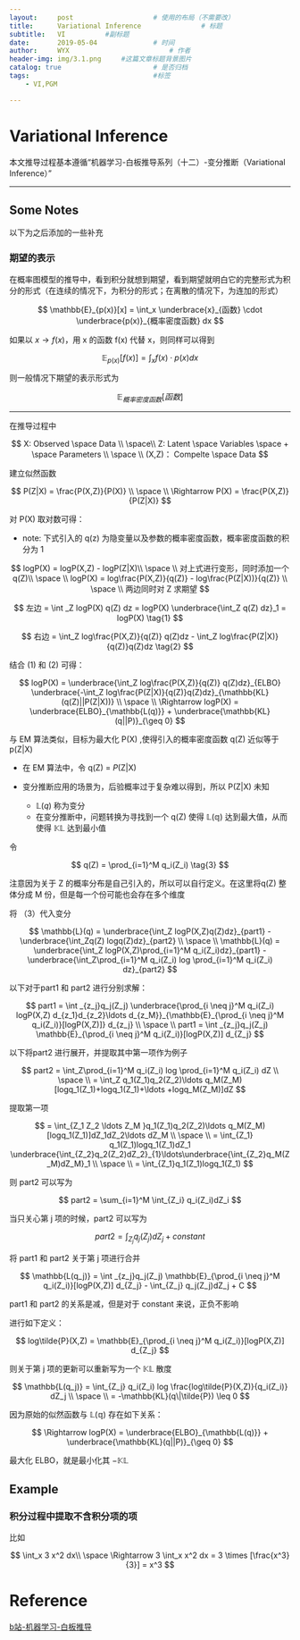 ```yaml
---
layout:     post   				    # 使用的布局（不需要改）
title:      Variational Inference 				# 标题 
subtitle:   VI          #副标题
date:       2019-05-04 				# 时间
author:     WYX 						# 作者
header-img: img/3.1.png 	#这篇文章标题背景图片
catalog: true 						# 是否归档
tags:								#标签
    - VI,PGM

---
```




# Variational Inference

 本文推导过程基本遵循“机器学习-白板推导系列（十二）-变分推断（Variational Inference）”

---

## Some Notes

以下为之后添加的一些补充

### 期望的表示

在概率图模型的推导中，看到积分就想到期望，看到期望就明白它的完整形式为积分的形式（在连续的情况下，为积分的形式；在离散的情况下，为连加的形式）


$$
\mathbb{E}_{p(x)}[x] = \int_x \underbrace{x}_{函数} \cdot \underbrace{p(x)}_{概率密度函数} dx
$$


如果以 $x \rightarrow f(x)$，用 x 的函数 f(x) 代替 x，则同样可以得到


$$
\mathbb{E}_{p(x)}[f(x)] = \int_x f(x) \cdot p(x) dx
$$


则一般情况下期望的表示形式为 




$$
\mathbb{E}_{概率密度函数}[函数]
$$






---



在推导过程中



$$
X: Observed \space Data \\
\space\\
Z: Latent  \space Variables \space +  \space Parameters \\
\space \\
(X,Z)： Compelte \space Data
$$



建立似然函数



$$
P(Z|X) = \frac{P(X,Z)}{P(X)} \\
\space \\
\Rightarrow P(X) = \frac{P(X,Z)}{P(Z|X)}
$$



对 P(X) 取对数可得：

- note: 下式引入的 q(z) 为隐变量以及参数的概率密度函数，概率密度函数的积分为 1






$$
logP(X) = logP(X,Z) - logP(Z|X)\\
\space \\
对上式进行变形，同时添加一个 q(Z)\\
\space \\
logP(X) = log\frac{P(X,Z)}{q(Z)} -  log\frac{P(Z|X))}{q(Z)} \\
\space \\
两边同时对 Z 求期望
$$





$$
左边 = \int _Z logP(X) q(Z) dz = logP(X) \underbrace{\int_Z q(Z) dz}_1 = logP(X) \tag{1}
$$



$$
右边 = \int_Z log\frac{P(X,Z)}{q(Z)} q(Z)dz - \int_Z log\frac{P(Z|X)}{q(Z)}q(Z)dz \tag{2}
$$



结合 (1) 和 (2) 可得：



$$
logP(X) = \underbrace{\int_Z log\frac{P(X,Z)}{q(Z)} q(Z)dz}_{ELBO} \underbrace{-\int_Z log\frac{P(Z|X)}{q(Z)}q(Z)dz}_{\mathbb{KL}(q(Z)||P(Z|X))} \\
\space \\
\Rightarrow logP(X) = \underbrace{ELBO}_{\mathbb{L(q)}} + \underbrace{\mathbb{KL}(q||P)}_{\geq 0}
$$



与 EM 算法类似，目标为最大化 P(X) ,使得引入的概率密度函数 q(Z) 近似等于 p(Z\|X)

- 在 EM 算法中，令 q(Z) = $P$(Z\|X) 
- 变分推断应用的场景为，后验概率过于复杂难以得到，所以 P(Z\|X) 未知
  
  - $\mathbb{L}(q)$ 称为变分
  - 在变分推断中，问题转换为寻找到一个 q(Z) 使得 $\mathbb{L(q)}$ 达到最大值，从而使得 $\mathbb{KL}$ 达到最小值
  
  



令



$$
q(Z) = \prod_{i=1}^M q_i(Z_i) \tag{3}
$$



注意因为关于 Z 的概率分布是自己引入的，所以可以自行定义。在这里将q(Z) 整体分成 M 份，但是每一个份可能也会存在多个维度

将 （3）代入变分



$$
\mathbb{L}(q) = \underbrace{\int_Z logP(X,Z)q(Z)dz}_{part1} - \underbrace{\int_Zq(Z) logq(Z)dz}_{part2} \\
\space \\
\mathbb{L}(q) = \underbrace{\int_Z logP(X,Z)\prod_{i=1}^M q_i(Z_i)dz}_{part1} - \underbrace{\int_Z\prod_{i=1}^M q_i(Z_i) log \prod_{i=1}^M q_i(Z_i) dz}_{part2}
$$



以下对于part1 和 part2 进行分别求解：





$$
part1 = \int _{z_j}q_j(Z_j) \underbrace{\prod_{i \neq j}^M q_i(Z_i) logP(X,Z) d_{z_1}d_{z_2}\ldots d_{z_M}}_{\mathbb{E}_{\prod_{i \neq j}^M q_i(Z_i)}[logP(X,Z)]} d_{z_j} \\
\space \\
part1 = \int _{z_j}q_j(Z_j) \mathbb{E}_{\prod_{i \neq j}^M q_i(Z_i)}[logP(X,Z)] d_{Z_j}
$$





以下将part2 进行展开，并提取其中第一项作为例子






$$
part2 = \int_Z\prod_{i=1}^M q_i(Z_i) log \prod_{i=1}^M q_i(Z_i) dZ \\
\space \\
= \int_Z q_1(Z_1)q_2(Z_2)\ldots q_M(Z_M) [logq_1(Z_1)+logq_1(Z_1)+\ldots +logq_M(Z_M)]dZ
$$





提取第一项



$$
= \int_{Z_1 Z_2 \ldots Z_M }q_1(Z_1)q_2(Z_2)\ldots q_M(Z_M) [logq_1(Z_1)]dZ_1dZ_2\ldots dZ_M \\
\space \\
= \int_{Z_1} q_1(Z_1)logq_1(Z_1)dZ_1 \underbrace{\int_{Z_2}q_2(Z_2)dZ_2}_{1}\ldots\underbrace{\int_{Z_2}q_M(Z_M)dZ_M}_1 \\
\space \\
= \int_{Z_1}q_1(Z_1)logq_1(Z_1)
$$



则 part2 可以写为


$$
part2 = \sum_{i=1}^M \int_{Z_i} q_i(Z_i)dZ_i
$$


当只关心第 j 项的时候，part2 可以写为


$$
part2 = \int_{Z_j} q_j(Z_j)dZ_j + constant
$$


将 part1 和 part2 关于第 j 项进行合并


$$
\mathbb{L(q_j)} = \int _{z_j}q_j(Z_j) \mathbb{E}_{\prod_{i \neq j}^M q_i(Z_i)}[logP(X,Z)] d_{Z_j} - \int_{Z_j} q_j(Z_j)dZ_j + C
$$


part1 和 part2 的关系是减，但是对于 constant 来说，正负不影响





进行如下定义：




$$
log\tilde{P}(X,Z) = \mathbb{E}_{\prod_{i \neq j}^M q_i(Z_i)}[logP(X,Z)] d_{Z_j}
$$


则关于第 j 项的更新可以重新写为一个 $\mathbb{KL}$ 散度


$$
\mathbb{L(q_j)} = \int_{Z_j} q_i(Z_i) log \frac{log\tilde{P}(X,Z)}{q_i(Z_i)} dZ_j \\
\space \\
= -\mathbb{KL}(q\|\tilde{P}) \leq 0
$$


因为原始的似然函数与 $\mathbb{L(q)}$ 存在如下关系：




$$
\Rightarrow logP(X) = \underbrace{ELBO}_{\mathbb{L(q)}} + \underbrace{\mathbb{KL}(q||P)}_{\geq 0}
$$


最大化 ELBO，就是最小化其 $-\mathbb{KL}$









## Example

### 积分过程中提取不含积分项的项

比如


$$
\int_x 3 x^2 dx\\
\space
\Rightarrow 3 \int_x x^2 dx = 3 \times [\frac{x^3}{3}] = x^3
$$





# Reference

[b站-机器学习-白板推导](<https://www.bilibili.com/video/av32047507/?p=2>)